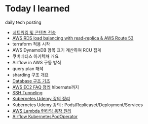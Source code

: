 # Today I learned

daily tech posting

- [네트워킹 및 콘텐츠 전송](https://www.notion.so/fa539b8eb84a41a0bd8aab47dfe2e6ba)
- [AWS RDS load balancing with read-replica & AWS Route 53](https://www.notion.so/AWS-RDS-load-balancing-with-read-replica-AWS-Route-53-5ab682f1138e4ba29e36322db1f68a6c)
- terraform 적용 시작 
- AWS DynamoDB 항목 크기 계산하여 RCU 집계 
- 쿠버네티스 아키텍쳐 개요
- Airflow in AWS 구동 방식 
- query plan 해석 
- sharding 구조 개요
- [Database 구조 기초](https://www.notion.so/Database-34be031742d54c0897d671da198cdd62)
- [AWS EC2 FAQ 정리](https://www.notion.so/059be967400449d685df6dd690263574) hibernate까지
- [SSH Tunneling](https://www.notion.so/SSH-Tunneling-74e25afe877647b68422c0202935b0ff)
- [Kubernetes Udemy 강의 정리](https://www.notion.so/Overview-d5fc03e64ed745088945aeebb6bb3fcb)
- Kubernetes Udemy 강의 : Pods/Replicaset/Deployment/Services
- [AWS Lambda 런타임 동작 원리](https://www.notion.so/059be967400449d685df6dd690263574#7a8659d4ae14498aad4855959f654097)
- [Airflow KubernetesPodOperator](https://www.notion.so/Operator-e926a0f7c4fa411095f2d823784f305d)
